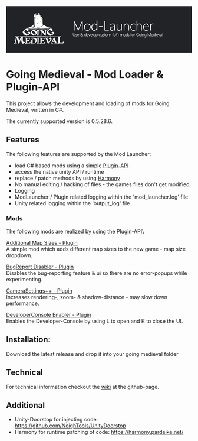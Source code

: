 <img src="docs/banner.png">  

# Going Medieval - Mod Loader & Plugin-API
This project allows the development and loading of mods for Going Medieval, written in C#.

The currently supported version is 0.5.28.6.

## Features
The following features are supported by the Mod Launcher:
- load C# based mods using a simple [Plugin-API](https://github.com/benjaminfoo/GoingMedievalModLauncher/blob/main/GoingMedievalModLauncher/src/plugins/IPlugin.cs)
- access the native unity API / runtime
- replace / patch methods by using [Harmony](https://harmony.pardeike.net/)
- No manual editing / hacking of files - the games files don't get modified 
- Logging
 - ModLauncher / Plugin related logging within the 'mod_launcher.log' file
 - Unity related logging within the 'output_log' file

### Mods
The following mods are realized by using the Plugin-API\

[Additional Map Sizes - Plugin](https://github.com/benjaminfoo/GoingMedievalModLauncher/tree/main/AdditionalMapSizesPlugin)\
A simple mod which adds different map sizes to the new game - map size dropdown.

[BugReport Disabler - Plugin](https://github.com/benjaminfoo/GoingMedievalModLauncher/tree/main/BugReportDisablerPlugin)\
Disables the bug-reporting feature & ui so there are no error-popups while experimenting.

[CameraSettings++ - Plugin](https://github.com/benjaminfoo/GoingMedievalModLauncher/tree/main/CameraSettingsPlusPlus)\
Increases rendering-, zoom- & shadow-distance - may slow down performance.

[DeveloperConsole Enabler - Plugin](https://github.com/benjaminfoo/GoingMedievalModLauncher/tree/main/DeveloperConsoleEnablerPlugin)\
Enables the Developer-Console by using L to open and K to close the UI.

## Installation:
Download the latest release and drop it into your going medieval folder

## Technical

For technical information checkout the [wiki](https://github.com/benjaminfoo/GoingMedievalModLauncher/wiki/Technical) at the github-page. 

## Additional
- Unity-Doorstop for injecting code: https://github.com/NeighTools/UnityDoorstop
- Harmony for runtime patching of code: https://harmony.pardeike.net/


